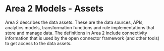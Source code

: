 <!-- SPDX-License-Identifier: Apache-2.0 -->

# Area 2 Models - Assets

Area 2 describes the data assets.
These are the data sources, APIs, analytics models,
transformation functions and rule implementations that store and manage data.
The definitions in Area 2 include connectivity information that
is used by the open connector framework (and other tools) to
get access to the data assets.